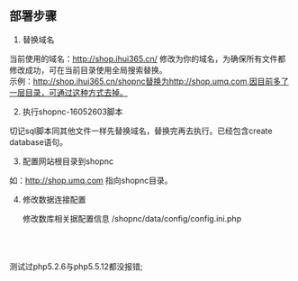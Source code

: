 
## 部署步骤

1. 替换域名

当前使用的域名：http://shop.ihui365.cn/
修改为你的域名，为确保所有文件都修改成功，可在当前目录使用全局搜索替换。<br>
示例：http://shop.ihui365.cn/shopnc替换为http://shop.umq.com,因目前多了一层目录，可通过这种方式去掉。

2. 执行shopnc-16052603脚本

切记sql脚本同其他文件一样先替换域名，替换完再去执行。已经包含create database语句。

3. 配置网站根目录到shopnc

如：http://shop.umq.com 指向shopnc目录。

4. 修改数据连接配置

    修改数库相关据配置信息
   /shopnc/data/config/config.ini.php



<br><br><br>
测试过php5.2.6与php5.5.12都没报错;


